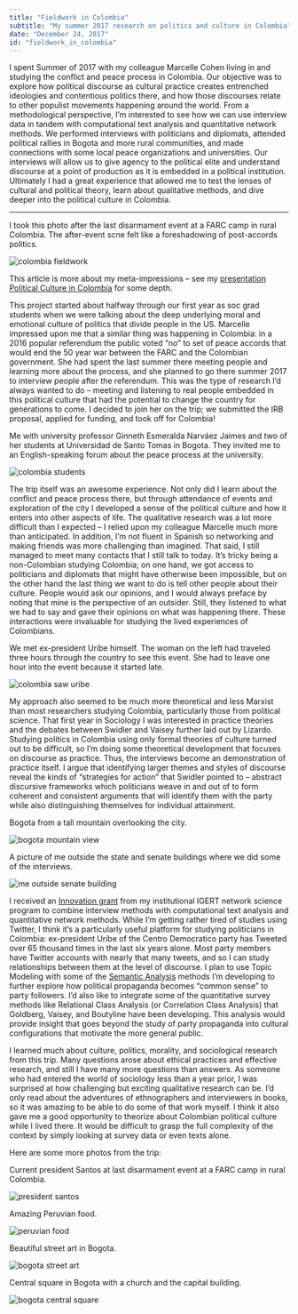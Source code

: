 ```yaml
---
title: "Fieldwork in Colombia"
subtitle: "My summer 2017 research on politics and culture in Colombia"
date: "December 24, 2017"
id: "fieldwork_in_colombia"
---
```


I spent Summer of 2017 with my colleague Marcelle Cohen living in and studying the conflict and peace process in Colombia. Our objective was to explore how political discourse as cultural practice creates entrenched ideologies and contentious politics there, and how those discourses relate to other populist movements happening around the world. From a methodological perspective, I’m interested to see how we can use interview data in tandem with computational text analysis and quantitative network methods. We performed interviews with politicians and diplomats, attended political rallies in Bogota and more rural communities, and made connections with some local peace organizations and universities. Our interviews will allow us to give agency to the political elite and understand discourse at a point of production as it is embedded in a political institution. Ultimately I had a great experience that allowed me to test the lenses of cultural and political theory, learn about qualitative methods, and dive deeper into the political culture in Colombia.

---

I took this photo after the last disarmament event at a FARC camp in rural Colombia. The after-event scne felt like a foreshadowing of post-accords politics.

![colombia fieldwork](https://storage.googleapis.com/public_data_09324832787/blogpost_colombia_paz_event.jpg)

This article is more about my meta-impressions – see my [presentation Political Culture in Colombia](https://storage.googleapis.com/public_data_09324832787/blogpost_colombia_political_culture.pdf) for some depth.

This project started about halfway through our first year as soc grad students when we were talking about the deep underlying moral and emotional culture of politics that divide people in the US. Marcelle impressed upon me that a similar thing was happening in Colombia: in a 2016 popular referendum the public voted “no” to set of peace accords that would end the 50 year war between the FARC and the Colombian government. She had spent the last summer there meeting people and learning more about the process, and she planned to go there summer 2017 to interview people after the referendum. This was the type of research I’d always wanted to do – meeting and listening to real people embedded in this political culture that had the potential to change the country for generations to come. I decided to join her on the trip; we submitted the IRB proposal, applied for funding, and took off for Colombia!

Me with university professor Ginneth Esmeralda Narváez Jaimes and two of her students at Universidad de Santo Tomas in Bogota. They invited me to an English-speaking forum about the peace process at the university.

![colombia students](https://storage.googleapis.com/public_data_09324832787/blogpost_colombia_students.png)

The trip itself was an awesome experience. Not only did I learn about the conflict and peace process there, but through attendance of events and exploration of the city I developed a sense of the political culture and how it enters into other aspects of life. The qualitative research was a lot more difficult than I expected – I relied upon my colleague Marcelle much more than anticipated. In addition, I’m not fluent in Spanish so networking and making friends was more challenging than imagined. That said, I still managed to meet many contacts that I still talk to today. It’s tricky being a non-Colombian studying Colombia; on one hand, we got access to politicians and diplomats that might have otherwise been impossible, but on the other hand the last thing we want to do is tell other people about their culture. People would ask our opinions, and I would always preface by noting that mine is the perspective of an outsider. Still, they listened to what we had to say and gave their opinions on what was happening there. These interactions were invaluable for studying the lived experiences of Colombians.

We met ex-president Uribe himself. The woman on the left had traveled three hours through the country to see this event. She had to leave one hour into the event because it started late.

![colombia saw uribe](https://storage.googleapis.com/public_data_09324832787/blogpost_colombia_saw_uribe.png)

My approach also seemed to be much more theoretical and less Marxist than most researchers studying Colombia, particularly those from political science. That first year in Sociology I was interested in practice theories and the debates between Swidler and Vaisey further laid out by Lizardo. Studying politics in Colombia using only formal theories of culture turned out to be difficult, so I’m doing some theoretical development that focuses on discourse as practice. Thus, the interviews become an demonstration of practice itself. I argue that identifying larger themes and styles of discourse reveal the kinds of  “strategies for action” that Swidler pointed to – abstract discursive frameworks which politicians weave in and out of to form coherent and consistent arguments that will identify them with the party while also distinguishing themselves for individual attainment.

Bogota from a tall mountain overlooking the city.

![bogota mountain view](https://storage.googleapis.com/public_data_09324832787/blogpost_colombia_mountain_view.png)

A picture of me outside the state and senate buildings where we did some of the interviews.

![me outside senate building](https://storage.googleapis.com/public_data_09324832787/blogpost_colombia_outside_senate_building.png)

I received an [Innovation grant](https://networkscience.igert.ucsb.edu/education/innovation-program) from my institutional IGERT network science program to combine interview methods with computational text analysis and quantitative network methods. While I’m getting rather tired of studies using Twitter, I think it’s a particularly useful platform for studying politicians in Colombia: ex-president Uribe of the Centro Democratico party has Tweeted over 65 thousand times in the last six years alone. Most party members have Twitter accounts with nearly that many tweets, and so I can study relationships between them at the level of discourse. I plan to use Topic Modeling with some of the [Semantic Analysis](https://dcornellresearch.org/2017/05/01/comparative-semantics-operational-strategies/) methods I’m developing to further explore how political propaganda becomes “common sense” to party followers. I’d also like to integrate some of the quantitative survey methods like Relational Class Analysis (or Correlation Class Analysis) that Goldberg, Vaisey, and Boutyline have been developing. This analysis would provide insight that goes beyond the study of party propaganda into cultural configurations that motivate the more general public.

I learned much about culture, politics, morality, and sociological research from this trip. Many questions arose about ethical practices and effective research, and still I have many more questions than answers. As someone who had entered the world of sociology less than a year prior, I was surprised at how challenging but exciting qualitative research can be. I’d only read about the adventures of ethnographers and interviewers in books, so it was amazing to be able to do some of that work myself. I think it also gave me a good opportunity to theorize about Colombian political culture while I lived there. It would be difficult to grasp the full complexity of the context by simply looking at survey data or even texts alone.

Here are some more photos from the trip:

Current president Santos at last disarmament event at a FARC camp in rural Colombia.

![president santos](https://storage.googleapis.com/public_data_09324832787/blogpost_colombia_saw_santos.png)

Amazing Peruvian food.

![peruvian food](https://storage.googleapis.com/public_data_09324832787/blogpost_colombia_food.png)

Beautiful street art in Bogota.

![bogota street art](https://storage.googleapis.com/public_data_09324832787/blogpost_colombia_street_art.png)

Central square in Bogota with a church and the capital building.

![bogota central square](https://storage.googleapis.com/public_data_09324832787/blogpost_colombia_capital_building.png)




